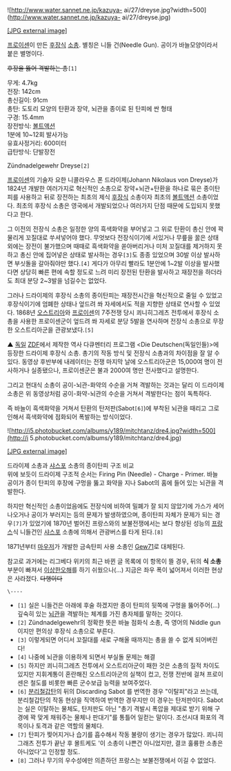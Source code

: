 ![http://www.water.sannet.ne.jp/kazuya-
ai/27/dreyse.jpg?width=500](http://www.water.sannet.ne.jp/kazuya-
ai/27/dreyse.jpg)

[[JPG external image]](http://www.water.sannet.ne.jp/kazuya-ai/27/dreyse.jpg)

  
[프로이센](%ED%94%84%EB%A1%9C%EC%9D%B4%EC%84%BC.md)이 만든
[후장식](%ED%9B%84%EC%9E%A5%EC%8B%9D.md) [소총](%EC%86%8C%EC%B4%9D.md). 별칭은
니들 건(Needle Gun). 공이가 바늘모양이라서 붙은 별명이다.

<del>후장을 뚫어 격발하는 총</del>`[1]`

무게: 4.7kg  
전장: 142cm  
총신길이: 91cm  
총탄: 도토리 모양의 탄환과 장약, 뇌관을 종이로 된 탄피에 싼 형태  
구경: 15.4mm  
장전방식: [볼트액션](%EB%B3%BC%ED%8A%B8%EC%95%A1%EC%85%98.md)  
1분에 10~12회 발사가능  
유효사정거리: 600미터  
급탄방식: 단발장전

  
Zündnadelgewehr Dreyse`[2]`

[프로이센](%ED%94%84%EB%A1%9C%EC%9D%B4%EC%84%BC.md)의 기술자 요한 니콜라우스 폰 드라이제(Johann
Nikolaus von Dreyse)가 1824년 개발한 여러가지로 혁신적인 소총으로 장약+뇌관+탄환을 하나로 묶은 종이탄피를 사용하고 뒤로
장전하는 최초의 제식 [후장식](%ED%9B%84%EC%9E%A5%EC%8B%9D.md) 소총이자 최초의
[볼트액션](%EB%B3%BC%ED%8A%B8%EC%95%A1%EC%85%98.md) 소총이었다. 최초의 후장식 소총은 영국에서
개발되었으나 여러가지 단점 때문에 도입되지 못했다고 한다.

그 이전의 전장식 소총은 일정한 양의 흑색화약을 부어넣고 그 위로 탄환이 총신 안에 꽉 물리게 꼬질대로 쑤셔넣어야 했다. 무엇보다
전장식이기에 서있거나 무릎을 꿇은 상태 외에는 장전이 불가했으며 때때로 흑색화약을 쏟아버리거나 미처 꼬질대를 제거하지 못하고 총신 안에
집어넣은 상태로 발사하는 경우`[3]`도 종종 있었으며 30발 이상 발사하면 부싯돌을 갈아줘야만 했다.`[4]` 게다가 아무리 빨라도
1분안에 1~2발 이상을 발사했다면 상당히 빠른 편에 속할 정도로 느려 미리 장전된 탄환을 발사하고 재장전을 하더라도 최대 분당 2~3발을
넘길수는 없었다.

그러나 드라이제의 후장식 소총의 종이탄피는 재장전시간을 혁신적으로 줄일 수 있었고 후장식이기에 엄폐한 상태나 엎드려 쏴 자세에서도 적을
지향한 상태로 연사할 수 있었다. 1868년
[오스트리아](%EC%98%A4%EC%8A%A4%ED%8A%B8%EB%A6%AC%EC%95%84.md)와
[프로이센](%ED%94%84%EB%A1%9C%EC%9D%B4%EC%84%BC.md)의 7주전쟁 당시 쾨니히그레츠 전투에서 후장식
소총을 사용한 프로이센군이 엎드려 쏴 자세로 분당 5발을 연사하며 전장식 소총으로 무장한 오스트리아군을 관광보냈다.`[5]`

  
  

▲ [독일](%EB%8F%85%EC%9D%BC.md) [ZDF](ZDF.md)에서 제작한 역사 다큐멘터리 프로그램 <Die
Deutschen(독일인들)>에 등장한 드라이제 후장식 소총. 총기의 작동 방식 및 전장식 소총과의 차이점을 잘 알 수 있다. 동영상
후반부에 내레이터는 전쟁 마지막 날에 오스트리아군은 15,000여 명이 전사하거나 실종됐으나, 프로이센군은 불과 2000여 명만 전사했다고
설명한다.

  

그리고 현대식 소총이 공이-뇌관-화약의 수순을 거쳐 격발하는 것과는 달리 이 드라이제 소총은 위 동영상처럼 공이-화약-뇌관의 수순을 거쳐서
격발한다는 점이 독특하다.

  

즉 바늘이 흑색화약을 거쳐서 탄환의 탄저판(Sabot`[6]`)에 부착된 뇌관을 때리고 그로 인해서 흑색화약에 점화되어 폭발하는 방식이었다.

  

![http://i5.photobucket.com/albums/y189/mitchtanz/dre4.jpg?width=500](http://i
5.photobucket.com/albums/y189/mitchtanz/dre4.jpg)

[[JPG external
image]](http://i5.photobucket.com/albums/y189/mitchtanz/dre4.jpg)

  
드라이제 소총과 [샤스포](%EC%83%A4%EC%8A%A4%ED%8F%AC.md) 소총의 종이탄피 구조 비교  
위에 보듯이 드라이제 구조적 순서는 Firing Pin (Needle) - Charge - Primer. 바늘 공이가 종이 탄피의 후장에
구멍을 뚫고 화약을 지나 Sabot의 홈에 들어 있는 뇌관을 격발한다.

  

하지만 혁신적인 소총이었음에도 전장식에 비하여 밀폐가 잘 되지 않았기에 가스가 세어나오거나 공이가 부러지는 등의 문제가 발생하였으며,
종이탄피 자체가 문제가 되는 경우`[7]`가 있었기에 1870년 벌어진 프랑스와의 보불전쟁에서는 보다 향상된 성능의
[프랑스](%ED%94%84%EB%9E%91%EC%8A%A4.md)식 니들건인
[샤스포](%EC%83%A4%EC%8A%A4%ED%8F%AC.md) 소총에 의해서 관광버스를 타게 된다.`[8]`

  

1871년부터 [마우저](%EB%A7%88%EC%9A%B0%EC%A0%80.md)가 개발한 금속탄피 사용 소총인
[Gew71](Gew71.md)로 대체된다.

  

참고로 과거에는 리그베다 위키의 최근 바뀐 글 목록에 이 항목이 뜰 경우, 뒤의 **식 소총** 부분이 빠져서 [이상한오해](%ED%9B%84%EC%9E%A5.md)를 하기 쉬웠으나(...) 지금은 좌우 폭이 넓어져서 이러한 현상은 사라졌다.
<del>다행이다</del>  

`\----`

  * `[1]` 실은 니들건은 아래에 후술 하겠지만 종이 탄피의 뒷쪽에 구멍을 뚫어주어(...) 깊숙히 있는 [뇌관](%EB%87%8C%EA%B4%80.md)을 격발하는 체계를 가진 총자체를 말하는 것이다.
  * `[2]` Zündnadelgewehr의 정확한 뜻은 바늘 점화식 소총, 즉 영어의 Niddle gun이지만 편의상 후장식 소총으로 부른다.
  * `[3]` 이렇게되면 어디서 꼬질대를 새로 구해올 때까지는 총을 쓸 수 없게 되어버린다!
  * `[4]` 나중에 뇌관을 이용하게 되면서 부실돌 문제는 해결
  * `[5]` 하지만 쾨니히그레츠 전투에서 오스트리아군이 패한 것은 소총의 질적 차이도 있지만 지휘계통이 혼란해진 오스트리아군의 실책이 컸고, 전쟁 전반에 걸쳐 프로이센은 철도를 비롯한 빠른 군수보급 능력을 보여주었다.
  * `[6]` [분리철갑탄](%EB%B6%84%EB%A6%AC%EC%B2%A0%EA%B0%91%ED%83%84.md)의 뒤의 Discarding Sabot 를 번역한 경우 "이탈피"라고 쓰는데, 분리철갑탄의 작동 현상을 직역하여 번역한 경우지만 이 경우는 탄저판이다. Sabot는 실은 이탈하는 물체도, 탄저판도 아닌 "총기 격발시 폭압을 제대로 받기 위해 구경에 꽉 맞게 채워주는 물체나 판대기"를 통틀어 일컫는 말이다. 조선시대 화포의 격목이나 토격과 같은 역할의 물체다.
  * `[7]` 탄피가 찢어지거나 습기를 흡수해서 작동 불량이 생기는 경우가 많았다. 쾨니히그래츠 전투가 끝난 후 몰트케도 '이 소총이 나쁜건 아니었지만, 결코 훌륭한 소총은 아니었다'고 인정할 정도.
  * `[8]` 그러나 무기의 우수성에만 의존하던 프랑스는 보불전쟁에서 이길 수 없었다.

